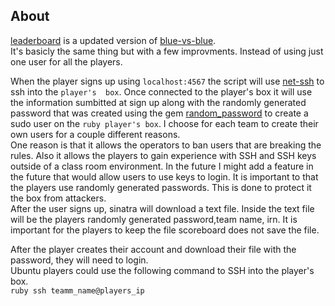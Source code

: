 ## About

<a href="https://github.com/Michael-Meade/Leaderboard">leaderboard</a> is a updated version of <a href="https://github.com/Michael-Meade/blue-vs-blue">blue-vs-blue</a>.<br>
It's basicly the same thing but with a few improvments. Instead of using just one user for all the players.<br>

When the player signs up using ```localhost:4567``` the script will use <a href="https://github.com/net-ssh/net-ssh">net-ssh</a> to
ssh into the ```player's  box```.  Once connected to the player's box it will use the information sumbitted at sign up along with the randomly generated password that was created using the gem <a href="https://github.com/akinrt/random_password">random_password</a> to create a sudo user on the ```ruby player's box```. I choose for each team to create their own users for a couple different reasons. <br>
One reason is that it allows the operators to ban users that are breaking the rules. Also it allows the players to gain experience with SSH and SSH keys outside of a class room environment. In the future I might add a feature in the future that would allow users to use keys to login. It is important to that the players use randomly generated passwords. This is done to protect it the box from attackers. <br>
After the user signs up, sinatra will download a text file. Inside the text file will be the players randomly generated password,team name, irn. It is important for the players to keep the file scoreboard does not save the file.<br>


After the player creates their account and download their file with the password, they will need to login. <br>
Ubuntu players could use the following command to SSH into the player's box. <br>
```ruby ssh teamm_name@players_ip```
